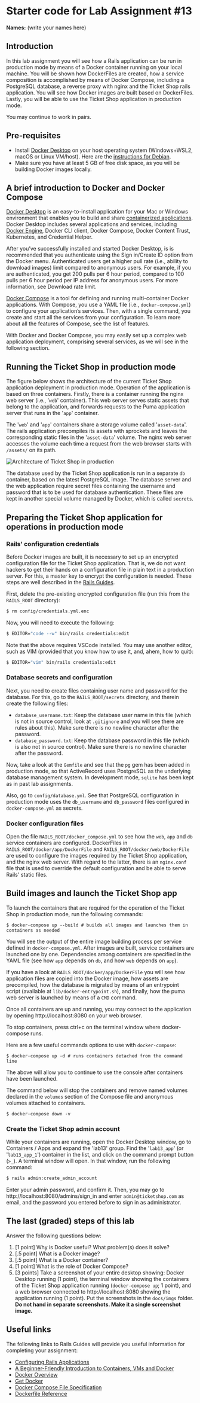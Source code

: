 # Starter code for Lab Assignment #13
**Names:** (write your names here)

## Introduction

In this lab assignment you will see how a Rails application can be run in production mode by means of a Docker container running on your local machine. You will be shown how DockerFiles are created, how a service composition is accomplished by means of Docker Compose, including a PostgreSQL database, a reverse proxy with nginx and the Ticket Shop rails application. You will see how Docker images are built based on DockerFiles. Lastly, you will be able to use the Ticket Shop application in production mode.

You may continue to work in pairs.

## Pre-requisites

* Install [Docker Desktop](https://docs.docker.com/desktop/#download-and-install) on your host operating system (Windows+WSL2, macOS or Linux VM/host). Here are the [instructions for Debian](https://docs.docker.com/engine/install/debian/).
* Make sure you have at least 5 GB of free disk space, as you will be building Docker images locally.

## A brief introduction to Docker and Docker Compose

[Docker Desktop](https://docs.docker.com/desktop/) is an easy-to-install application for your Mac or Windows environment that enables you to build and share [containerized applications](https://www.freecodecamp.org/news/a-beginner-friendly-introduction-to-containers-vms-and-docker-79a9e3e119b/). Docker Desktop includes several applications and services, including [Docker Engine](https://docs.docker.com/engine/), Docker CLI client, Docker Compose, Docker Content Trust, Kubernetes, and Credential Helper.

After you’ve successfully installed and started Docker Desktop, is is recommended that you authenticate using the Sign in/Create ID option from the Docker menu. Authenticated users get a higher pull rate (i.e., ability to download images) limit compared to anonymous users. For example, if you are authenticated, you get 200 pulls per 6 hour period, compared to 100 pulls per 6 hour period per IP address for anonymous users. For more information, see Download rate limit.

[Docker Compose](https://docs.docker.com/compose/) is a tool for defining and running multi-container Docker applications. With Compose, you use a YAML file (i.e., `docker-compose.yml`) to configure your application’s services. Then, with a single command, you create and start all the services from your configuration. To learn more about all the features of Compose, see the list of features.

With Docker and Docker Compose, you may easily set up a complex web application deployment, comprising several services, as we will see in the following section.

## Running the Ticket Shop in production mode

The figure below shows the architecture of the current Ticket Shop application deployment in production mode. Operation of the application is based on three containers. Firstly, there is a container running the nginx web server (i.e., '`web`' container). This web server serves static assets that belong to the application, and forwards requests to the Puma application server that runs in the '`app`' container.

The '`web`' and '`app`' containers share a storage volume called '`asset-data`'. The rails application precompiles its assets with sprockets and leaves the corresponding static files in the '`asset-data`' volume. The nginx web server accesses the volume each time a request from the web browser starts with `/assets/` on its path.

![Architecture of Ticket Shop in production](docs/imgs/architecture.png "Architecture")

The database used by the Ticket Shop application is run in a separate `db` container, based on the latest PostgreSQL image. The database server and the web application require secret files containing the username and password that is to be used for database authentication. These files are kept in another special volume managed by Docker, which is called `secrets`.

## Preparing the Ticket Shop application for operations in production mode

### Rails' configuration credentials

Before Docker images are built, it is necessary to set up an encrypted configuration file for the Ticket Shop application. That is, we do not want hackers to get their hands on a configuration file in plain text in a production server. For this, a master key to encrypt the configuration is needed. These steps are well described in the [Rails Guides](https://edgeguides.rubyonrails.org/security.html#custom-credentials). 

First, delete the pre-existing encrypted configuration file (run this from the `RAILS_ROOT` directory):

```sh
$ rm config/credentials.yml.enc
```

Now, you will need to execute the following:

```sh
$ EDITOR="code --w" bin/rails credentials:edit
```

Note that the above requires VSCode installed. You may use another editor, such as VIM (provided that you know how to use it, and, ahem, how to quit):

```sh
$ EDITOR="vim" bin/rails credentials:edit
```

### Database secrets and configuration

Next, you need to create files containing user name and password for the database. For this, go to the `RAILS_ROOT/secrets` directory, and therein create the following files:

* `database_username.txt`: Keep the database user name in this file (which is not in source control, look at `.gitignore` and you will see there are rules about this). Make sure there is no newline character after the password.
* `database_password.txt`: Keep the database password in this file (which is also not in source control). Make sure there is no newline character after the password.

Now, take a look at the `Gemfile` and see that the `pg` gem has been added in production mode, so that ActiveRecord uses PostgreSQL as the underlying database management system. In development mode, `sqlite` has been kept as in past lab assignments.

Also, go to `config/database.yml`. See that PostgreSQL configuration in production mode uses the `db_username` and `db_password` files configured in `docker-compose.yml` as secrets.

### Docker configuration files

Open the file `RAILS_ROOT/docker_compose.yml` to see how the `web`, `app` and `db` service containers are configured. DockerFiles in `RAILS_ROOT/docker/app/DockerFile` and `RAILS_ROOT/docker/web/DockerFile` are used to configure the images required by the Ticket Shop application, and the nginx web server. With regard to the latter, there is an `nginx.conf` file that is used to override the default configuration and be able to serve Rails' static files.

## Build images and launch the Ticket Shop app

To launch the containers that are required for the operation of the Ticket Shop in production mode, run the following commands:

```
$ docker-compose up --build # builds all images and launches them in containers as needed
```

You will see the output of the entire image building process per service defined in `docker-compose.yml`. After images are built, service containers are launched one by one. Dependencies among containers are specified in the YAML file (see how `app` depends on `db`, and how `web` depends on `app`). 

If you have a look at `RAILS_ROOT/docker/app/DockerFile` you will see how application files are copied into the Docker image, how assets are precompiled, how the database is migrated by means of an entrypoint script (available at `lib/docker-entrypoint.sh`), and finally, how the puma web server is launched by means of a `CMD` command.

Once all containers are up and running, you may connect to the application by opening http://localhost:8080 on your web browser.

To stop containers, press ctrl+c on the terminal window where docker-compose runs.

Here are a few useful commands options to use with `docker-compose`:

```
$ docker-compose up -d # runs containers detached from the command line
```

The above will allow you to continue to use the console after containers have been launched. 

The command below will stop the containers and remove named volumes declared in the `volumes` section of the Compose file and anonymous volumes attached to containers.

```
$ docker-compose down -v 
```

### Create the Ticket Shop admin account

While your containers are running, open the Docker Desktop window, go to Containers / Apps and expand the 'lab13' group. Find the '`lab13_app`' (or '`lab13_app_1`') container in the list, and click on the command prompt button (`>_`). A terminal window will open. In that window, run the following command:

```sh
$ rails admin:create_admin_account
``` 

Enter your admin password, and confirm it. Then, you may go to http://localhost:8080/admins/sign_in and enter `admin@ticketshop.com` as email, and the password you entered before to sign in as administrator.

## The last (graded) steps of this lab

Answer the following questions below:

1. [1 point] Why is Docker useful? What problem(s) does it solve?
2. [.5 point] What is a Docker image?
3. [.5 point] What is a Docker container?
4. [1 point] What is the role of Docker Compose?
5. [3 points] Take a screenshot of your entire desktop showing: Docker Desktop running (1 point), the terminal window showing the containers of the Ticket Shop application running (`docker-compose up`; 1 point), and a web browser connected to http://localhost:8080 showing the application running (1 point). Put the screenshots in the `docs/imgs` folder. **Do not hand in separate screenshots. Make it a single screenshot image.**

## Useful links

The following links to Rails Guides will provide you useful information for completing your assignment:

* [Configuring Rails Applications](https://edgeguides.rubyonrails.org/configuring.html)
* [A Beginner-Friendly Introduction to Containers, VMs and Docker](https://www.freecodecamp.org/news/a-beginner-friendly-introduction-to-containers-vms-and-docker-79a9e3e119b/)
* [Docker Overview](https://docs.docker.com/get-started/overview/)
* [Get Docker](https://docs.docker.com/get-docker/)
* [Docker Compose File Specification](https://docs.docker.com/compose/compose-file/)
* [Dockerfile Reference](https://docs.docker.com/engine/reference/builder/)
